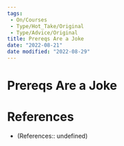 ```yaml
---
tags:
 - On/Courses
 - Type/Hot_Take/Original
 - Type/Advice/Original 
title: Prereqs Are a Joke
date: "2022-08-21"
date modified: "2022-08-29"
---
```


# Prereqs Are a Joke

# References
- (References:: undefined)
